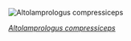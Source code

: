 
![Altolamprologus compressiceps](https://upload.wikimedia.org/wikipedia/commons/thumb/1/1c/Altolamprologus_compressiceps_-_Karlsruhe_Zoo_01.jpg/600px-Altolamprologus_compressiceps_-_Karlsruhe_Zoo_01.jpg)

*[Altolamprologus compressiceps](https://wikipedia.org/wiki/File:Altolamprologus_compressiceps_-_Karlsruhe_Zoo_01.jpg)*
